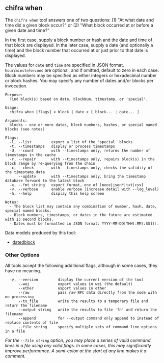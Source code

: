 ## chifra when

<!-- markdownlint-disable MD041 -->
The `chifra when` tool answers one of two questions: (1) "At what date and time did a given block
occur?" or (2) "What block occurred at or before a given date and time?"

In the first case, supply a block number or hash and the date and time of that block are displayed.
In the later case, supply a date (and optionally a time) and the block number that occurred at or
just prior to that date is displayed.

The values for `date` and `time` are specified in JSON format. `hour`/`minute`/`second` are
optional, and if omitted, default to zero in each case. Block numbers may be specified as either
integers or hexadecimal number or block hashes. You may specify any number of dates and/or blocks
per invocation.

```[plaintext]
Purpose:
  Find block(s) based on date, blockNum, timestamp, or 'special'.

Usage:
  chifra when [flags] < block | date > [ block... | date... ]

Arguments:
  blocks - one or more dates, block numbers, hashes, or special named blocks (see notes)

Flags:
  -l, --list         export a list of the 'special' blocks
  -t, --timestamps   display or process timestamps
  -U, --count        with --timestamps only, returns the number of timestamps in the cache
  -r, --repair       with --timestamps only, repairs block(s) in the block range by re-querying from the chain
  -c, --check        with --timestamps only, checks the validity of the timestamp data
      --update       with --timestamps only, bring the timestamp database forward to the latest block
  -x, --fmt string   export format, one of [none|json*|txt|csv]
  -v, --verbose      enable verbose (increase detail with --log_level)
  -h, --help         display this help screen

Notes:
  - The block list may contain any combination of number, hash, date, special named blocks.
  - Block numbers, timestamps, or dates in the future are estimated with 13 second blocks.
  - Dates must be formatted in JSON format: YYYY-MM-DD[THH[:MM[:SS]]].
```

Data models produced by this tool:

- [datedblock](/data-model/chaindata/#datedblock)

<!-- markdownlint-disable MD041 -->
### Other Options

All tools accept the following additional flags, although in some cases, they have no meaning.

```[plaintext]
  -v, --version         display the current version of the tool
      --wei             export values in wei (the default)
      --ether           export values in ether
      --raw             pass raw RPC data directly from the node with no processing
      --to_file         write the results to a temporary file and return the filename
      --output string   write the results to file 'fn' and return the filename
      --append          for --output command only append to instead of replace contents of file
      --file string     specify multiple sets of command line options in a file
```

*For the `--file string` option, you may place a series of valid command lines in a file using any
valid flags. In some cases, this may significantly improve performance. A semi-colon at the start
of any line makes it a comment.*

